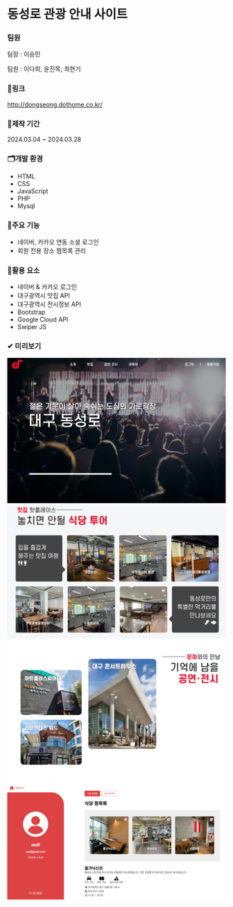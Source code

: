 # 동성로 관광 안내 사이트

### 팀원
팀장 : 이승민

팀원 : 이다희, 윤진목, 최현기

### 🔗링크
http://dongseong.dothome.co.kr/

### 📅제작 기간
2024.03.04 ~ 2024.03.28

### 🗂개발 환경
- HTML
- CSS
- JavaScript
- PHP
- Mysql

### 🎈주요 기능
- 네이버, 카카오 연동 소셜 로그인
- 회원 전용 장소 찜목록 관리

### 💾활용 요소
- 네이버 & 카카오 로그인
- 대구광역시 맛집 API
- 대구광역시 전시정보 API
- Bootstrap
- Google Cloud API
- Swiper JS
  
### ✔ 미리보기
![preview](./image/preview/preview1.png)
![preview](./image/preview/preview5.png)
![preview](./image/preview/preview2.png)
![preview](./image/preview/preview4.png)
